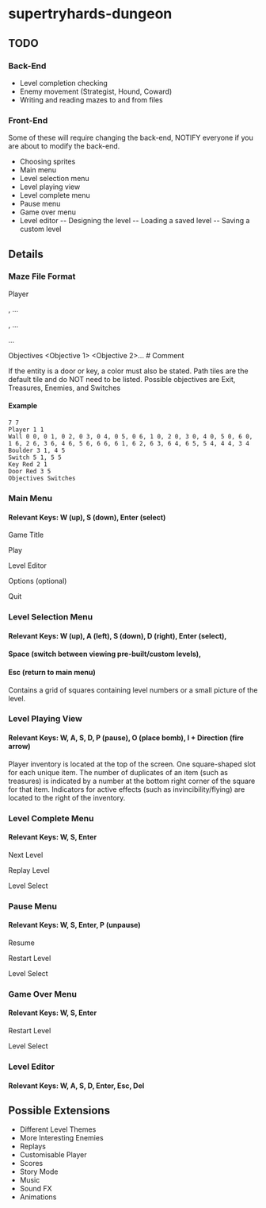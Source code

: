 # supertryhards-dungeon

## TODO
### Back-End
- Level completion checking
- Enemy movement (Strategist, Hound, Coward)
- Writing and reading mazes to and from files

### Front-End
Some of these will require changing the back-end,
NOTIFY everyone if you are about to modify the
back-end.

- Choosing sprites
- Main menu
- Level selection menu
- Level playing view
- Level complete menu
- Pause menu
- Game over menu
- Level editor
-- Designing the level
-- Loading a saved level
-- Saving a custom level

## Details
### Maze File Format

<Height> <Width>

Player <Starting Y> <Starting X>

<Entity-1> <Y1> <X1>, <Y2> <X2>...

<Entity-2> <Y1> <X1>, <Y2> <X2>...

...

Objectives <Objective 1> <Objective 2>...
\# Comment

If the entity is a door or key, a color must also be stated.
Path tiles are the default tile and do NOT need to be listed.
Possible objectives are Exit, Treasures, Enemies, and Switches

#### Example
```
7 7
Player 1 1
Wall 0 0, 0 1, 0 2, 0 3, 0 4, 0 5, 0 6, 1 0, 2 0, 3 0, 4 0, 5 0, 6 0, 1 6, 2 6, 3 6, 4 6, 5 6, 6 6, 6 1, 6 2, 6 3, 6 4, 6 5, 5 4, 4 4, 3 4
Boulder 3 1, 4 5
Switch 5 1, 5 5
Key Red 2 1
Door Red 3 5
Objectives Switches
```

### Main Menu
#### Relevant Keys: W (up), S (down), Enter (select)
Game Title

Play

Level Editor

Options (optional)

Quit

### Level Selection Menu
#### Relevant Keys: W (up), A (left), S (down), D (right), Enter (select),
####                Space (switch between viewing pre-built/custom levels),
####                Esc (return to main menu)
Contains a grid of squares containing level numbers or a small picture of the level.

### Level Playing View
#### Relevant Keys: W, A, S, D, P (pause), O (place bomb), I + Direction (fire arrow)
Player inventory is located at the top of the screen. One square-shaped slot for each
unique item. The number of duplicates of an item (such as treasures) is indicated by a
number at the bottom right corner of the square for that item. Indicators for active
effects (such as invincibility/flying) are located to the right of the inventory.

### Level Complete Menu
#### Relevant Keys: W, S, Enter
Next Level

Replay Level

Level Select

### Pause Menu
#### Relevant Keys: W, S, Enter, P (unpause)
Resume

Restart Level

Level Select

### Game Over Menu
#### Relevant Keys: W, S, Enter
Restart Level

Level Select

### Level Editor
#### Relevant Keys: W, A, S, D, Enter, Esc, Del

## Possible Extensions
- Different Level Themes
- More Interesting Enemies
- Replays
- Customisable Player
- Scores
- Story Mode
- Music
- Sound FX
- Animations

